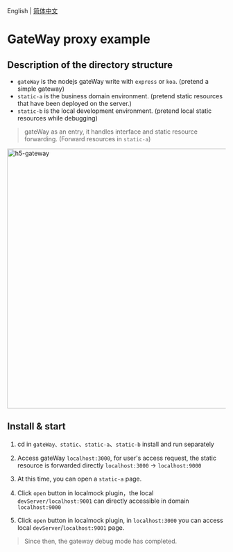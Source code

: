 English | [简体中文](./README_CN.md)

# GateWay proxy example

## Description of the directory structure

- `gateWay` is the nodejs gateWay write with `express` or `koa`. (pretend a simple gateway)
- `static-a` is the business domain environment. (pretend static resources that have been deployed on the server.)
- `static-b` is the local development environment. (pretend local static resources while debugging)

> gateWay as an entry, it handles interface and static resource forwarding. (Forward resources in `static-a`)

<img width="600" src="https://github.com/vigory/local-mock-core/docs/assets/h5-gateway.png" alt="h5-gateway" />

## Install & start

1. cd in `gateWay、static`、`static-a`、`static-b` install and run separately
1. Access gateWay `localhost:3000`, for user's access request, the static resource is forwarded directly `localhost:3000` -> `localhost:9000`
1. At this time, you can open a `static-a` page.
1. Click `open` button in localmock plugin，the local `devServer/localhost:9001` can directly accessible in domain `localhost:9000`

1. Click `open` button in localmock plugin, in `localhost:3000` you can access local `devServer`/`localhost:9001` page.

> Since then, the gateway debug mode has completed.
